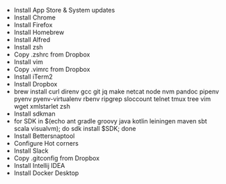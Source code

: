 - Install App Store & System updates
- Install Chrome
- Install Firefox
- Install Homebrew
- Install Alfred
- Install zsh
- Copy .zshrc from Dropbox
- Install vim
- Copy .vimrc from Dropbox
- Install iTerm2
- Install Dropbox
- brew install curl direnv gcc git jq make netcat node nvm pandoc pipenv pyenv pyenv-virtualenv rbenv ripgrep sloccount telnet tmux tree vim wget xmlstarlet zsh
- Install sdkman
- for SDK in $(echo ant gradle groovy java kotlin leiningen maven sbt scala visualvm); do sdk install $SDK; done
- Install Bettersnaptool
- Configure Hot corners
- Install Slack
- Copy .gitconfig from Dropbox
- Install Intellij IDEA
- Install Docker Desktop
